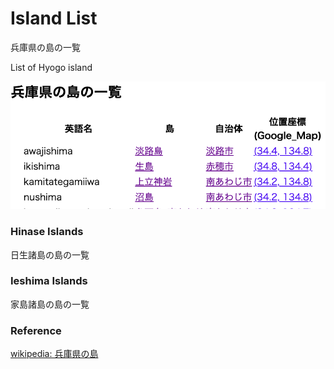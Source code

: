 Island List
===============

兵庫県の島の一覧

List of Hyogo island

![island list](https://github.com/ohwada/World_Countries/blob/main/geoPandas/polygon_explode/hyogo/island_list/screenshots/hyogo_island_list.png)

### Hinase Islands 

日生諸島の島の一覧

### Ieshima Islands 

家島諸島の島の一覧

### Reference

[wikipedia: 兵庫県の島](https://ja.wikipedia.org/wiki/Category:%E5%85%B5%E5%BA%AB%E7%9C%8C%E3%81%AE%E5%B3%B6)

